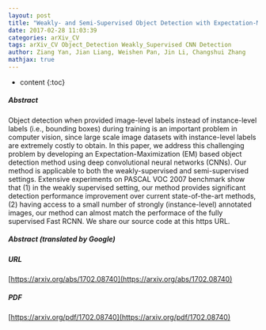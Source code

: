 ```yaml
---
layout: post
title: "Weakly- and Semi-Supervised Object Detection with Expectation-Maximization Algorithm"
date: 2017-02-28 11:03:39
categories: arXiv_CV
tags: arXiv_CV Object_Detection Weakly_Supervised CNN Detection
author: Ziang Yan, Jian Liang, Weishen Pan, Jin Li, Changshui Zhang
mathjax: true
---
```


* content
{:toc}

##### Abstract
Object detection when provided image-level labels instead of instance-level labels (i.e., bounding boxes) during training is an important problem in computer vision, since large scale image datasets with instance-level labels are extremely costly to obtain. In this paper, we address this challenging problem by developing an Expectation-Maximization (EM) based object detection method using deep convolutional neural networks (CNNs). Our method is applicable to both the weakly-supervised and semi-supervised settings. Extensive experiments on PASCAL VOC 2007 benchmark show that (1) in the weakly supervised setting, our method provides significant detection performance improvement over current state-of-the-art methods, (2) having access to a small number of strongly (instance-level) annotated images, our method can almost match the performace of the fully supervised Fast RCNN. We share our source code at this https URL.

##### Abstract (translated by Google)


##### URL
[https://arxiv.org/abs/1702.08740](https://arxiv.org/abs/1702.08740)

##### PDF
[https://arxiv.org/pdf/1702.08740](https://arxiv.org/pdf/1702.08740)

